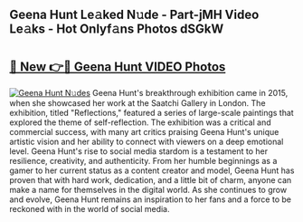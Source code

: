 ## Geena Hunt Le𝚊ked N𝚞de - Part-jMH Video Le𝚊ks - Hot Onlyf𝚊ns Photos dSGkW

# <h2><a href="http://ac4540.deff.icu/?id=Geena+Hunt">🔗 New 👉🔴 Geena Hunt VIDEO Photos</a></h2>

[![Geena Hunt N𝚞des](https://i.imgur.com/rIISA9y.gif)](http://ac4540.deff.icu/?id=Geena+Hunt)
Geena Hunt's breakthrough exhibition came in 2015, when she showcased her work at the Saatchi Gallery in London. The exhibition, titled "Reflections," featured a series of large-scale paintings that explored the theme of self-reflection. The exhibition was a critical and commercial success, with many art critics praising Geena Hunt's unique artistic vision and her ability to connect with viewers on a deep emotional level. Geena Hunt's rise to social media stardom is a testament to her resilience, creativity, and authenticity. From her humble beginnings as a gamer to her current status as a content creator and model, Geena Hunt has proven that with hard work, dedication, and a little bit of charm, anyone can make a name for themselves in the digital world. As she continues to grow and evolve, Geena Hunt remains an inspiration to her fans and a force to be reckoned with in the world of social media.
